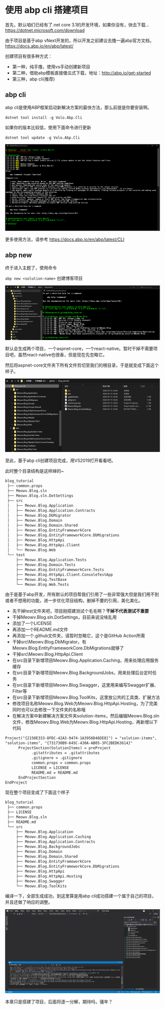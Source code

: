 # 使用 abp cli 搭建项目

首先，默认咱们已经有了.net core 3.1的开发环境，如果你没有，快去下载... <https://dotnet.microsoft.com/download>

由于项目是基于abp vNext开发的，所以开发之前建议去撸一遍abp官方文档，<https://docs.abp.io/en/abp/latest/>

创建项目有很多种方式：

- 第一种，纯手撸，使用vs手动创建新项目
- 第二种，借助abp模板直接傻瓜式下载，地址：<http://abp.io/get-started>
- 第三种，abp cli(推荐)

## abp cli

abp cli是使用ABP框架启动新解决方案的最快方法，那么前提是你要安装啊。

`dotnet tool install -g Volo.Abp.Cli`

如果你的版本比较低，使用下面命令进行更新

`dotnet tool update -g Volo.Abp.Cli`

![ ](./images/abp-cli-01.png)

更多使用方法，请参考 <https://docs.abp.io/en/abp/latest/CLI>

## abp new

终于进入主题了，使用命令

`abp new <solution-name>` 创建博客项目

![ ](./images/abp-cli-02.png)

默认会生成两个项目，一个aspnet-core，一个react-native。暂时干掉不需要项目吧，虽然react-native也很香，但是现在先忽略它。

然后将aspnet-core文件夹下所有文件剪切至我们的根目录，于是就变成下面这个样子。

![ ](./images/abp-cli-03.png)

至此，基于abp cli创建项目完成，用VS2019打开看看吧。

此时整个目录结构是这样婶的~

```tree
blog_tutorial
 ├── common.props
 ├── Meowv.Blog.sln
 ├── Meowv.Blog.sln.DotSettings
 ├── src
 │   ├── Meowv.Blog.Application
 │   ├── Meowv.Blog.Application.Contracts
 │   ├── Meowv.Blog.DbMigrator
 │   ├── Meowv.Blog.Domain
 │   ├── Meowv.Blog.Domain.Shared
 │   ├── Meowv.Blog.EntityFrameworkCore
 │   ├── Meowv.Blog.EntityFrameworkCore.DbMigrations
 │   ├── Meowv.Blog.HttpApi
 │   ├── Meowv.Blog.HttpApi.Client
 │   └── Meowv.Blog.Web
 └── test
     ├── Meowv.Blog.Application.Tests
     ├── Meowv.Blog.Domain.Tests
     ├── Meowv.Blog.EntityFrameworkCore.Tests
     ├── Meowv.Blog.HttpApi.Client.ConsoleTestApp
     ├── Meowv.Blog.TestBase
     └── Meowv.Blog.Web.Tests
```

由于是基于abp开发，所有默认的项目帮我们引用了一些非常强大但是我们用不到或者不想用的功能，进一步优化项目结构，删掉不要的引用，美化美化。

- 先干掉test文件夹吧，项目刚搭建测试个毛毛啊？**干掉不代表测试不重要**
- 干掉Meowv.Blog.sln.DotSettings，目前来说没啥乱用
- 添加了一个LICENSE
- 再添加一个README.md文件
- 再添加一个.github文件夹，请暂时忽略它，这个是GitHub Action所需
- 干掉src\Meowv.Blog.DbMigrator，有Meowv.Blog.EntityFrameworkCore.DbMigrations就够了
- 干掉src\Meowv.Blog.HttpApi.Client
- 在src目录下新增项目Meowv.Blog.Application.Caching，用来处理应用服务缓存
- 在src目录下新增项目Meowv.Blog.BackgroundJobs，用来处理后台定时任务
- 在src目录下新增项目Meowv.Blog.Swagger，这里用来编写Swagger扩展、Filter等
- 在src目录下新增项目Meowv.Blog.ToolKits，这里放公共的工具类、扩展方法
- 修改项目名称Meowv.Blog.Web为Meowv.Blog.HttpApi.Hosting，为了完美同时也可以去修改一下文件夹的名称哦
- 在解决方案中新建解决方案文件夹solution-items，然后编辑Meowv.Blog.sln文件，修改Meowv.Blog.Web为Meowv.Blog.HttpApi.Hosting，再新增以下代码

```text
Project("{2150E333-8FDC-42A3-9474-1A3956D46DE8}") = "solution-items", "solution-items", "{731730B9-645C-430A-AB05-3FC2BED63614}"
      ProjectSection(SolutionItems) = preProject
            .gitattributes = .gitattributes
            .gitignore = .gitignore
            common.props = common.props
            LICENSE = LICENSE
            README.md = README.md
      EndProjectSection
EndProject
```

现在整个项目变成了下面这个样子

```tree
blog_tutorial
 ├── common.props
 ├── LICENSE
 ├── Meowv.Blog.sln
 ├── README.md
 └── src
     ├── Meowv.Blog.Application
     ├── Meowv.Blog.Application.Caching
     ├── Meowv.Blog.Application.Contracts
     ├── Meowv.Blog.BackgroundJobs
     ├── Meowv.Blog.Domain
     ├── Meowv.Blog.Domain.Shared
     ├── Meowv.Blog.EntityFrameworkCore
     ├── Meowv.Blog.EntityFrameworkCore.DbMigrations
     ├── Meowv.Blog.HttpApi
     ├── Meowv.Blog.HttpApi.Hosting
     ├── Meowv.Blog.Swagger
     └── Meowv.Blog.ToolKits
```

编译一下，全部生成成功，到这里算是用abp cli成功搭建一个属于自己的项目，并且还做了响应的调整。

![ ](./images/abp-cli-04.png)

本章只是搭建了项目，后面将逐一分解，期待吗，骚年？
